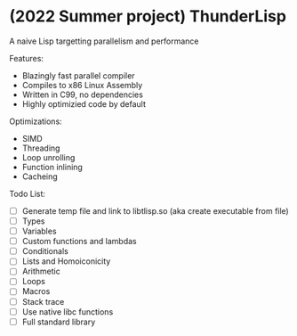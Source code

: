 # (2022 Summer project) ThunderLisp
A naive Lisp targetting parallelism and performance

Features:
- Blazingly fast parallel compiler
- Compiles to x86 Linux Assembly
- Written in C99, no dependencies
- Highly optimizied code by default

Optimizations:
- SIMD
- Threading
- Loop unrolling
- Function inlining
- Cacheing

Todo List:
- [ ] Generate temp file and link to libtlisp.so (aka create executable from file)
- [ ] Types
- [ ] Variables
- [ ] Custom functions and lambdas
- [ ] Conditionals
- [ ] Lists and Homoiconicity
- [ ] Arithmetic
- [ ] Loops
- [ ] Macros
- [ ] Stack trace
- [ ] Use native libc functions
- [ ] Full standard library
